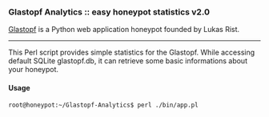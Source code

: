 ### Glastopf Analytics :: easy honeypot statistics v2.0

[Glastopf](https://github.com/glastopf/glastopf) is a Python web application honeypot founded by Lukas Rist.

---

This Perl script provides simple statistics for the Glastopf. While accessing default SQLite glastopf.db, it can retrieve some basic informations about your honeypot.

#### Usage

```
root@honeypot:~/Glastopf-Analytics$ perl ./bin/app.pl
```